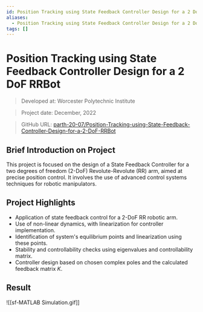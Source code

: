```yaml
---
id: Position Tracking using State Feedback Controller Design for a 2 DoF RRBot
aliases:
  - Position Tracking using State Feedback Controller Design for a 2 DoF RRBot
tags: []
---
```



# Position Tracking using State Feedback Controller Design for a 2 DoF RRBot

> Developed at: Worcester Polytechnic Institute

> Project date: December, 2022

> GitHub URL: [parth-20-07/Position-Tracking-using-State-Feedback-Controller-Design-for-a-2-DoF-RRBot](https://github.com/parth-20-07/Position-Tracking-using-State-Feedback-Controller-Design-for-a-2-DoF-RRBot)

## Brief Introduction on Project

This project is focused on the design of a State Feedback Controller for a two degrees of freedom (2-DoF) Revolute-Revolute (RR) arm, aimed at precise position control. It involves the use of advanced control systems techniques for robotic manipulators.

## Project Highlights

- Application of state feedback control for a 2-DoF RR robotic arm.
- Use of non-linear dynamics, with linearization for controller implementation.
- Identification of system's equilibrium points and linearization using these points.
- Stability and controllability checks using eigenvalues and controllability matrix.
- Controller design based on chosen complex poles and the calculated feedback matrix $K$.

## Result

![[sf-MATLAB Simulation.gif]]
